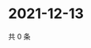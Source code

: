 # 2021-12-13

共 0 条

<!-- BEGIN WEIBO -->
<!-- 最后更新时间 Mon Dec 13 2021 03:09:13 GMT+0800 (China Standard Time) -->

<!-- END WEIBO -->
